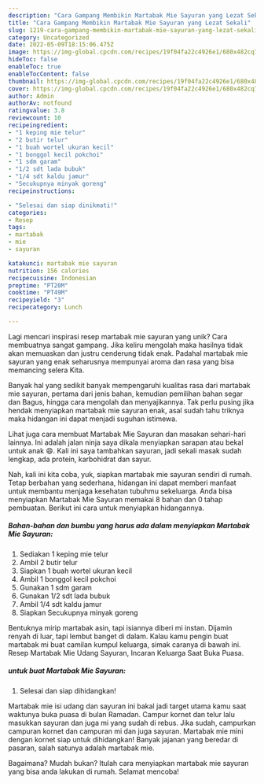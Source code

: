 ```yaml
---
description: "Cara Gampang Membikin Martabak Mie Sayuran yang Lezat Sekali"
title: "Cara Gampang Membikin Martabak Mie Sayuran yang Lezat Sekali"
slug: 1219-cara-gampang-membikin-martabak-mie-sayuran-yang-lezat-sekali
category: Uncategorized
date: 2022-05-09T18:15:06.475Z
image: https://img-global.cpcdn.com/recipes/19f04fa22c4926e1/680x482cq70/martabak-mie-sayuran-foto-resep-utama.jpg
hideToc: false
enableToc: true
enableTocContent: false
thumbnail: https://img-global.cpcdn.com/recipes/19f04fa22c4926e1/680x482cq70/martabak-mie-sayuran-foto-resep-utama.jpg
cover: https://img-global.cpcdn.com/recipes/19f04fa22c4926e1/680x482cq70/martabak-mie-sayuran-foto-resep-utama.jpg
author: Admin
authorAv: notfound
ratingvalue: 3.8
reviewcount: 10
recipeingredient:
- "1 keping mie telur"
- "2 butir telur"
- "1 buah wortel ukuran kecil"
- "1 bonggol kecil pokchoi"
- "1 sdm garam"
- "1/2 sdt lada bubuk"
- "1/4 sdt kaldu jamur"
- "Secukupnya minyak goreng"
recipeinstructions:

- "Selesai dan siap dinikmati!"
categories:
- Resep
tags:
- martabak
- mie
- sayuran

katakunci: martabak mie sayuran 
nutrition: 156 calories
recipecuisine: Indonesian
preptime: "PT20M"
cooktime: "PT49M"
recipeyield: "3"
recipecategory: Lunch

---
```





Lagi mencari inspirasi resep martabak mie sayuran yang unik? Cara membuatnya sangat gampang. Jika keliru mengolah maka hasilnya tidak akan memuaskan dan justru cenderung tidak enak. Padahal martabak mie sayuran yang enak seharusnya mempunyai aroma dan rasa yang bisa memancing selera Kita.





Banyak hal yang sedikit banyak mempengaruhi kualitas rasa dari martabak mie sayuran, pertama dari jenis bahan, kemudian pemilihan bahan segar dan Bagus, hingga cara mengolah dan menyajikannya. Tak perlu pusing jika hendak menyiapkan martabak mie sayuran enak,      asal sudah tahu triknya maka hidangan ini dapat menjadi suguhan istimewa.














Lihat juga cara membuat Martabak Mie Sayuran dan masakan sehari-hari lainnya. Ini adalah jalan ninja saya dikala menyiapkan sarapan atau bekal untuk anak 😄. Kali ini saya tambahkan sayuran, jadi sekali masak sudah lengkap, ada protein, karbohidrat dan sayur.






Nah, kali ini kita coba, yuk, siapkan martabak mie sayuran sendiri di rumah. Tetap berbahan yang sederhana, hidangan ini dapat memberi manfaat untuk membantu menjaga kesehatan tubuhmu sekeluarga. Anda bisa menyiapkan Martabak Mie Sayuran memakai 8 bahan dan 0 tahap pembuatan. Berikut ini cara untuk menyiapkan hidangannya.

<!--inarticleads1-->

##### Bahan-bahan dan bumbu yang harus ada dalam menyiapkan Martabak Mie Sayuran:

1. Sediakan 1 keping mie telur
1. Ambil 2 butir telur
1. Siapkan 1 buah wortel ukuran kecil
1. Ambil 1 bonggol kecil pokchoi
1. Gunakan 1 sdm garam
1. Gunakan 1/2 sdt lada bubuk
1. Ambil 1/4 sdt kaldu jamur
1. Siapkan Secukupnya minyak goreng


Bentuknya mirip martabak asin, tapi isiannya diberi mi instan. Dijamin renyah di luar, tapi lembut banget di dalam. Kalau kamu pengin buat martabak mi buat camilan kumpul keluarga, simak caranya di bawah ini. Resep Martabak Mie Udang Sayuran, Incaran Keluarga Saat Buka Puasa. 

<!--inarticleads2-->

#####  untuk buat Martabak Mie Sayuran:


1. Selesai dan siap dihidangkan!

Martabak mie isi udang dan sayuran ini bakal jadi target utama kamu saat waktunya buka puasa di bulan Ramadan. Campur kornet dan telur lalu masukkan sayuran dan juga mi yang sudah di rebus. Jika sudah, campurkan campuran kornet dan campuran mi dan juga sayuran. Martabak mie mini dengan kornet siap untuk dihidangkan! Banyak jajanan yang beredar di pasaran, salah satunya adalah martabak mie. 

Bagaimana? Mudah bukan? Itulah cara menyiapkan martabak mie sayuran yang bisa anda lakukan di rumah. Selamat mencoba!
